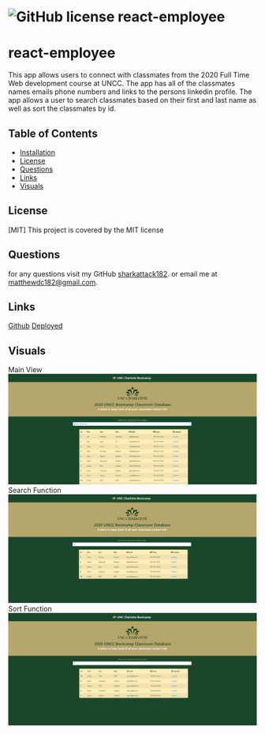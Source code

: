 

 #  ![GitHub license](https://img.shields.io/badge/license-MIT-blue.svg) react-employee
 # react-employee

 This app allows users to connect with classmates from the 2020 Full Time Web development course at UNCC. The app has all of the classmates names emails phone numbers and links to the persons linkedin profile. The app allows a user to search classmates based on their first and last name as well as sort the classmates by id. 
 
 ## Table of Contents
 * [Installation](#Installation)
 * [License](#License)
 * [Questions](#Questions)
 * [Links](#Links)
 * [Visuals](#Visuals)

 ## License
 [MIT]  This project is covered by the MIT license
 
 ## Questions
 for any questions visit my GitHub [sharkattack182](https://github.com/sharkattack182).
 or email me at matthewdc182@gmail.com.
 
 ## Links 
 [Github](https://github.com/sharkattack182/react-employee)
 [Deployed](https://powerful-lowlands-68943.herokuapp.com/)
 
 ## Visuals
 Main View
 <img src="./public/imgs/Capture.PNG" alt="example">
 Search Function
 <img src="./public/imgs/Capture2.PNG" alt="example">
 Sort Function
 <img src="./public/imgs/Capture3.PNG" alt="example">
